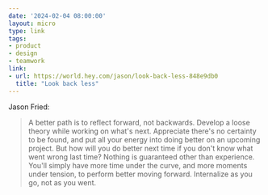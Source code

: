 ```yaml
---
date: '2024-02-04 08:00:00'
layout: micro
type: link
tags:
- product
- design
- teamwork
link:
- url: https://world.hey.com/jason/look-back-less-848e9db0
  title: "Look back less"
---
```


Jason Fried:

> A better path is to reflect forward, not backwards. Develop a loose theory while working on what's next. Appreciate there's no certainty to be found, and put all your energy into doing better on an upcoming project. But how will you do better next time if you don't know what went wrong last time? Nothing is guaranteed other than experience. You'll simply have more time under the curve, and more moments under tension, to perform better moving forward. Internalize as you go, not as you went.
